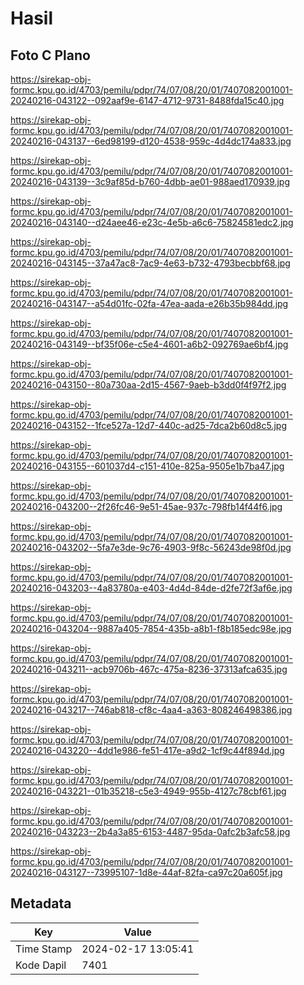 # Hasil

## Foto C Plano

https://sirekap-obj-formc.kpu.go.id/4703/pemilu/pdpr/74/07/08/20/01/7407082001001-20240216-043122--092aaf9e-6147-4712-9731-8488fda15c40.jpg

https://sirekap-obj-formc.kpu.go.id/4703/pemilu/pdpr/74/07/08/20/01/7407082001001-20240216-043137--6ed98199-d120-4538-959c-4d4dc174a833.jpg

https://sirekap-obj-formc.kpu.go.id/4703/pemilu/pdpr/74/07/08/20/01/7407082001001-20240216-043139--3c9af85d-b760-4dbb-ae01-988aed170939.jpg

https://sirekap-obj-formc.kpu.go.id/4703/pemilu/pdpr/74/07/08/20/01/7407082001001-20240216-043140--d24aee46-e23c-4e5b-a6c6-75824581edc2.jpg

https://sirekap-obj-formc.kpu.go.id/4703/pemilu/pdpr/74/07/08/20/01/7407082001001-20240216-043145--37a47ac8-7ac9-4e63-b732-4793becbbf68.jpg

https://sirekap-obj-formc.kpu.go.id/4703/pemilu/pdpr/74/07/08/20/01/7407082001001-20240216-043147--a54d01fc-02fa-47ea-aada-e26b35b984dd.jpg

https://sirekap-obj-formc.kpu.go.id/4703/pemilu/pdpr/74/07/08/20/01/7407082001001-20240216-043149--bf35f06e-c5e4-4601-a6b2-092769ae6bf4.jpg

https://sirekap-obj-formc.kpu.go.id/4703/pemilu/pdpr/74/07/08/20/01/7407082001001-20240216-043150--80a730aa-2d15-4567-9aeb-b3dd0f4f97f2.jpg

https://sirekap-obj-formc.kpu.go.id/4703/pemilu/pdpr/74/07/08/20/01/7407082001001-20240216-043152--1fce527a-12d7-440c-ad25-7dca2b60d8c5.jpg

https://sirekap-obj-formc.kpu.go.id/4703/pemilu/pdpr/74/07/08/20/01/7407082001001-20240216-043155--601037d4-c151-410e-825a-9505e1b7ba47.jpg

https://sirekap-obj-formc.kpu.go.id/4703/pemilu/pdpr/74/07/08/20/01/7407082001001-20240216-043200--2f26fc46-9e51-45ae-937c-798fb14f44f6.jpg

https://sirekap-obj-formc.kpu.go.id/4703/pemilu/pdpr/74/07/08/20/01/7407082001001-20240216-043202--5fa7e3de-9c76-4903-9f8c-56243de98f0d.jpg

https://sirekap-obj-formc.kpu.go.id/4703/pemilu/pdpr/74/07/08/20/01/7407082001001-20240216-043203--4a83780a-e403-4d4d-84de-d2fe72f3af6e.jpg

https://sirekap-obj-formc.kpu.go.id/4703/pemilu/pdpr/74/07/08/20/01/7407082001001-20240216-043204--9887a405-7854-435b-a8b1-f8b185edc98e.jpg

https://sirekap-obj-formc.kpu.go.id/4703/pemilu/pdpr/74/07/08/20/01/7407082001001-20240216-043211--acb9706b-467c-475a-8236-37313afca635.jpg

https://sirekap-obj-formc.kpu.go.id/4703/pemilu/pdpr/74/07/08/20/01/7407082001001-20240216-043217--746ab818-cf8c-4aa4-a363-808246498386.jpg

https://sirekap-obj-formc.kpu.go.id/4703/pemilu/pdpr/74/07/08/20/01/7407082001001-20240216-043220--4dd1e986-fe51-417e-a9d2-1cf9c44f894d.jpg

https://sirekap-obj-formc.kpu.go.id/4703/pemilu/pdpr/74/07/08/20/01/7407082001001-20240216-043221--01b35218-c5e3-4949-955b-4127c78cbf61.jpg

https://sirekap-obj-formc.kpu.go.id/4703/pemilu/pdpr/74/07/08/20/01/7407082001001-20240216-043223--2b4a3a85-6153-4487-95da-0afc2b3afc58.jpg

https://sirekap-obj-formc.kpu.go.id/4703/pemilu/pdpr/74/07/08/20/01/7407082001001-20240216-043127--73995107-1d8e-44af-82fa-ca97c20a605f.jpg


## Metadata

| Key        | Value               |
| ---------- | ------------------- |
| Time Stamp | 2024-02-17 13:05:41 |
| Kode Dapil | 7401                |



